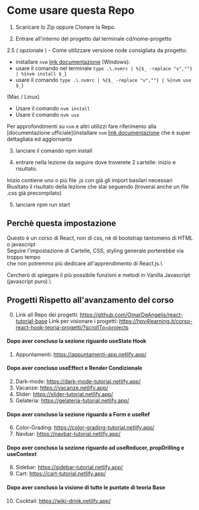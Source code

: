 # Come usare questa Repo

1. Scaricare lo Zip oppure Clonare la Repo.

2. Entrare all'interno del progetto dal terminale cd/nome-progetto

2.5 ( opzionale ) - Come utilizzare versione node consigliata da progetto:
- installare `nvm` [link documentazione](https://github.com/nvm-sh/nvm#installing-and-updating) 
(Windows):
- usare il comando nel terminale `type .\.nvmrc | %{$_ -replace "v",""} | %{nvm install $_}`
- usare il comando `type .\.nvmrc | %{$_ -replace "v",""} | %{nvm use $_}`

(Mac / Linux)
- Usare il comando `nvm install`
- Usare il comando `nvm use` 

Per approfondimenti su `nvm` e altri utilizzi fare riferimento alla [documentazione ufficiale](installare `nvm` [link documentazione](https://github.com/nvm-sh/nvm#installing-and-updating) che è super dettagliata ed aggiornanta

3. lanciare il comando npm install

4. entrare nella lezione da seguire dove troverete 2 cartelle: inizio e risultato.

Inizio contiene uno o più file .js con già gli import basilari necessari \
Riusltato il risultato della lezione che stai seguendo
(troverai anche un file .css già precompilato)

5. lanciare npm run start

## Perchè questa impostazione

Questo è un corso di React, non di css, nè di bootstrap tantomeno di HTML o javascript\
Seguire l'impostazione di Cartelle, CSS, styling generale porterebbe via troppo tempo\
che non potremmo più dedicare all'apprendimento di React.js.\

Cercherò di spiegare il più possibile funzioni e metodi in Vanilla Javascript (javascript puro).\

## Progetti Rispetto all'avanzamento del corso

0. Link all Repo dei progetti: https://github.com/OmarDeAngelis/react-tutorial-base
   Link per visionare i progetti: https://hpv4learning.it/corso-react-hook-teoria-progetti/?scrollTo=projects

#### Dopo aver concluso la sezione riguardo useState Hook

1. Appuntamenti: https://appuntamenti-app.netlify.app/

#### Dopo aver concluso useEffect e Render Condizionale

2. Dark-mode: https://dark-mode-tutorial.netlify.app/
3. Vacanze: https://vacanze.netlify.app/
4. Slider: https://slider-tutorial.netlify.app/
5. Gelateria: https://gelateria-tutorial.netlify.app/

#### Dopo aver concluso la sezione riguardo a Form e useRef

6. Color-Grading: https://color-grading-tutorial.netlify.app/
7. Navbar: https://navbar-tutorial.netlify.app/

#### Dopo aver concluso la sezione riguardo ad useReducer, propDrilling e useContext

8. Sidebar: https://sidebar-tutorial.netlify.app/
9. Cart: https://cart-tutorial.netlify.app/

#### Dopo aver concluso la visione di tutte le puntate di teoria Base

10. Cocktail: https://wiki-drink.netlify.app/
